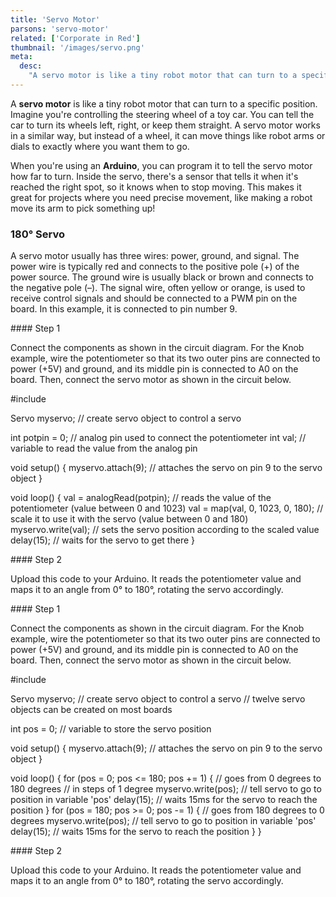 ```yaml
---
title: 'Servo Motor'
parsons: 'servo-motor'
related: ['Corporate in Red']
thumbnail: '/images/servo.png'
meta:
  desc:
    "A servo motor is like a tiny robot motor that can turn to a specific position. Here's how you can program it in Arduino!"
---
```


A **servo motor** is like a tiny robot motor that can turn to a specific position. Imagine you're controlling the steering wheel of a toy car. You can tell the car to turn its wheels left, right, or keep them straight. A servo motor works in a similar way, but instead of a wheel, it can move things like robot arms or dials to exactly where you want them to go.

When you're using an **Arduino**, you can program it to tell the servo motor how far to turn. Inside the servo, there's a sensor that tells it when it's reached the right spot, so it knows when to stop moving. This makes it great for projects where you need precise movement, like making a robot move its arm to pick something up!

### 180° Servo

A servo motor usually has three wires: power, ground, and signal. The power wire is typically red and connects to the positive pole (+) of the power source. The ground wire is usually black or brown and connects to the negative pole (–). The signal wire, often yellow or orange, is used to receive control signals and should be connected to a PWM pin on the board. In this example, it is connected to pin number 9.


<collapsible title="Knob Circuit">
<step img="/images/servo_circuit_knob-pot.png">
#### Step 1

Connect the components as shown in the circuit diagram. For the Knob example, wire the potentiometer so that its two outer pins are connected to power (+5V) and ground, and its middle pin is connected to A0 on the board. Then, connect the servo motor as shown in the circuit below.
</step>
<step>
<div slot="left">

<syntax-highlight language="arduino">
#include <Servo.h>

Servo myservo;  // create servo object to control a servo

int potpin = 0;  // analog pin used to connect the potentiometer
int val;    // variable to read the value from the analog pin

void setup() {
  myservo.attach(9);  // attaches the servo on pin 9 to the servo object
}

void loop() {
  val = analogRead(potpin);            // reads the value of the potentiometer (value between 0 and 1023)
  val = map(val, 0, 1023, 0, 180);     // scale it to use it with the servo (value between 0 and 180)
  myservo.write(val);                  // sets the servo position according to the scaled value
  delay(15);                           // waits for the servo to get there
}
</syntax-highlight>

</div>
#### Step 2

Upload this code to your Arduino. It reads the potentiometer value and maps it to an angle from 0° to 180°, rotating the servo accordingly.
</step>
</collapsible>

<collapsible title="Sweep Circuit">
<step img="/images/servo_circuit_sweep.png">
#### Step 1

Connect the components as shown in the circuit diagram. For the Knob example, wire the potentiometer so that its two outer pins are connected to power (+5V) and ground, and its middle pin is connected to A0 on the board. Then, connect the servo motor as shown in the circuit below.
</step>
<step>
<div slot="left">

<syntax-highlight language="arduino">
#include <Servo.h>

Servo myservo;  // create servo object to control a servo
// twelve servo objects can be created on most boards

int pos = 0;    // variable to store the servo position

void setup() {
  myservo.attach(9);  // attaches the servo on pin 9 to the servo object
}

void loop() {
  for (pos = 0; pos <= 180; pos += 1) { // goes from 0 degrees to 180 degrees
    // in steps of 1 degree
    myservo.write(pos);              // tell servo to go to position in variable 'pos'
    delay(15);                       // waits 15ms for the servo to reach the position
  }
  for (pos = 180; pos >= 0; pos -= 1) { // goes from 180 degrees to 0 degrees
    myservo.write(pos);              // tell servo to go to position in variable 'pos'
    delay(15);                       // waits 15ms for the servo to reach the position
  }
}
</syntax-highlight>

</div>
#### Step 2

Upload this code to your Arduino. It reads the potentiometer value and maps it to an angle from 0° to 180°, rotating the servo accordingly.
</step>
</collapsible>